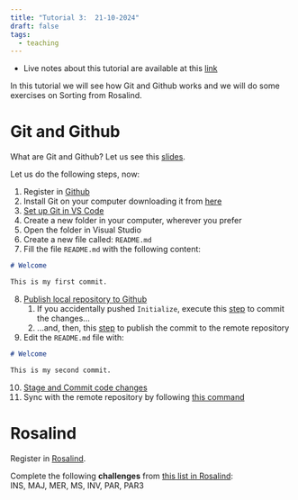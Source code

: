 ```yaml
---
title: "Tutorial 3:  21-10-2024"
draft: false
tags:
  - teaching
---
```

* Live notes about this tutorial are available at this [link](https://docs.google.com/document/d/1nqJGlonhyTOQKRbsc2n-KWqte2aQf72sEzId1DICzm8/edit?usp=sharing)

In this tutorial we will see how Git and Github works and we will do some exercises on Sorting from Rosalind.
# Git and Github

What are Git and Github? Let us see this [slides](https://sclipman.com/talk/github-talk/GitHubPresentation.pdf).

Let us do the following steps, now:
1. Register in [Github](https://github.com/)
2. Install Git on your computer downloading it from [here](https://git-scm.com/downloads)
3. [Set up Git in VS Code](https://code.visualstudio.com/docs/sourcecontrol/intro-to-git#_set-up-git-in-vs-code)
4. Create a new folder in your computer, wherever you prefer
5. Open the folder in Visual Studio
6. Create a new file called: `README.md`
7. Fill the file  `README.md` with the following content:
```markdown
# Welcome

This is my first commit.
```
8.  [Publish local repository to Github](https://code.visualstudio.com/docs/sourcecontrol/intro-to-git#_publish-local-repository-to-github)
	1. If you accidentally pushed `Initialize`, execute this [step](https://code.visualstudio.com/docs/sourcecontrol/intro-to-git#_staging-and-committing-code-changes) to commit the changes...
	2. ...and, then, this [step](https://code.visualstudio.com/docs/sourcecontrol/intro-to-git#_pushing-and-pulling-remote-changes) to publish the commit to the remote repository
9. Edit the `README.md` file with:
```markdown
# Welcome

This is my second commit.
```
10. [Stage and Commit code changes](https://code.visualstudio.com/docs/sourcecontrol/intro-to-git#_staging-and-committing-code-changes)
11. Sync with the remote repository by following [this command](https://code.visualstudio.com/docs/sourcecontrol/intro-to-git#_pushing-and-pulling-remote-changes)
# Rosalind

Register in [Rosalind](https://rosalind.info).

Complete the following **challenges** from [this list in Rosalind](https://rosalind.info/problems/topics/sorting/):  
INS, MAJ, MER, MS, INV, PAR, PAR3